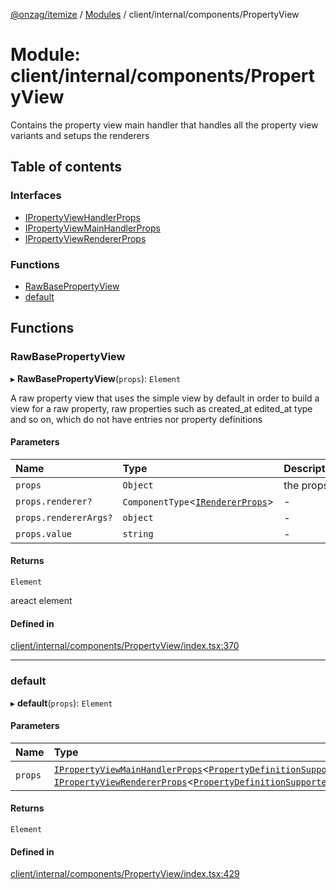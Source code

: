 [@onzag/itemize](../README.md) / [Modules](../modules.md) / client/internal/components/PropertyView

# Module: client/internal/components/PropertyView

Contains the property view main handler that handles all
the property view variants and setups the renderers

## Table of contents

### Interfaces

- [IPropertyViewHandlerProps](../interfaces/client_internal_components_PropertyView.IPropertyViewHandlerProps.md)
- [IPropertyViewMainHandlerProps](../interfaces/client_internal_components_PropertyView.IPropertyViewMainHandlerProps.md)
- [IPropertyViewRendererProps](../interfaces/client_internal_components_PropertyView.IPropertyViewRendererProps.md)

### Functions

- [RawBasePropertyView](client_internal_components_PropertyView.md#rawbasepropertyview)
- [default](client_internal_components_PropertyView.md#default)

## Functions

### RawBasePropertyView

▸ **RawBasePropertyView**(`props`): `Element`

A raw property view that uses the simple view
by default in order to build a view for a raw property, raw properties
such as created_at edited_at type and so on, which do not have entries
nor property definitions

#### Parameters

| Name | Type | Description |
| :------ | :------ | :------ |
| `props` | `Object` | the props |
| `props.renderer?` | `ComponentType`\<[`IRendererProps`](../interfaces/client_internal_renderer.IRendererProps.md)\> | - |
| `props.rendererArgs?` | `object` | - |
| `props.value` | `string` | - |

#### Returns

`Element`

areact element

#### Defined in

[client/internal/components/PropertyView/index.tsx:370](https://github.com/onzag/itemize/blob/59702dd5/client/internal/components/PropertyView/index.tsx#L370)

___

### default

▸ **default**(`props`): `Element`

#### Parameters

| Name | Type |
| :------ | :------ |
| `props` | [`IPropertyViewMainHandlerProps`](../interfaces/client_internal_components_PropertyView.IPropertyViewMainHandlerProps.md)\<[`PropertyDefinitionSupportedType`](base_Root_Module_ItemDefinition_PropertyDefinition_types.md#propertydefinitionsupportedtype), [`IPropertyViewRendererProps`](../interfaces/client_internal_components_PropertyView.IPropertyViewRendererProps.md)\<[`PropertyDefinitionSupportedType`](base_Root_Module_ItemDefinition_PropertyDefinition_types.md#propertydefinitionsupportedtype)\>\> |

#### Returns

`Element`

#### Defined in

[client/internal/components/PropertyView/index.tsx:429](https://github.com/onzag/itemize/blob/59702dd5/client/internal/components/PropertyView/index.tsx#L429)
